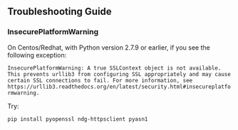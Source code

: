 ## Troubleshooting Guide


### InsecurePlatformWarning

On Centos/Redhat, with Python version 2.7.9 or earlier, if you see the following exception:

`InsecurePlatformWarning: A true SSLContext object is not available. This prevents urllib3 from configuring SSL appropriately and may cause certain SSL connections to fail. For more information, see https://urllib3.readthedocs.org/en/latest/security.html#insecureplatformwarning.`


Try:

`pip install pyopenssl ndg-httpsclient pyasn1`


